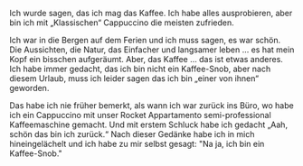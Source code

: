 
Ich wurde sagen, das ich mag das Kaffee. Ich habe alles ausprobieren, aber bin ich mit „Klassischen“ Cappuccino die meisten zufrieden. 

Ich war in die Bergen auf dem Ferien und ich muss sagen, es war schön. Die Aussichten, die Natur, das Einfacher und langsamer leben … es hat mein Kopf ein bisschen aufgeräumt. Aber, das Kaffee … das ist etwas anderes. Ich habe immer gedacht, das ich bin nicht ein Kaffee-Snob, aber nach diesem Urlaub, muss ich leider sagen das ich bin „einer von ihnen“ geworden. 

Das habe ich nie früher bemerkt, als wann ich war zurück ins Büro, wo habe ich ein Cappuccino mit unser Rocket Appartamento semi-professional Kaffeemaschine gemacht. Und mit erstem Schluck habe ich gedacht „Aah, schön das bin ich zurück.“ Nach dieser Gedänke habe ich in mich hineingelächelt und ich habe zu mir selbst gesagt: "Na ja, ich bin ein Kaffee-Snob."
